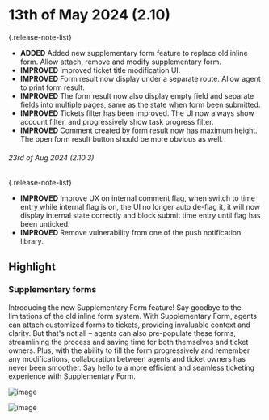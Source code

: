 # 13th of May 2024 (2.10)
{.release-note-list}
- **ADDED** Added new supplementary form feature to replace old inline form. Allow attach, remove and modify supplementary form.
- **IMPROVED** Improved ticket title modification UI.
- **IMPROVED** Form result now display under a separate route. Allow agent to print form result.
- **IMPROVED** The form result now also display empty field and separate fields into multiple pages, same as the state when form been submitted.
- **IMPROVED** Tickets filter has been improved. The UI now always show account filter, and progressively show task progress filter.
- **IMPROVED** Comment created by form result now has maximum height. The open form result button should be more obvious as well.

###### 23rd of Aug 2024 (2.10.3)
{.release-note-list}
- **IMPROVED** Improve UX on internal comment flag, when switch to time entry while internal flag is on, the UI no longer auto de-flag it, it will now display internal state correctly and block submit time entry until flag has been unticked.
- **IMPROVED** Remove vulnerability from one of the push notification library.

## Highlight

### Supplementary forms
Introducing the new Supplementary Form feature! Say goodbye to the limitations of the old inline form system. With Supplementary Form, agents can attach customized forms to tickets, providing invaluable context and clarity. But that's not all – agents can also pre-populate these forms, streamlining the process and saving time for both themselves and ticket owners. Plus, with the ability to fill the form progressively and remember any modifications, collaboration between agents and ticket owners has never been smoother. Say hello to a more efficient and seamless ticketing experience with Supplementary Form.

![image](https://github.com/DeskDirector/docs/assets/1712143/894cbe02-e115-4b58-99c8-28ff0f1b814b)

![image](https://github.com/DeskDirector/docs/assets/1712143/79334e8d-0c94-4c11-8e7f-7efe87f6572b)
